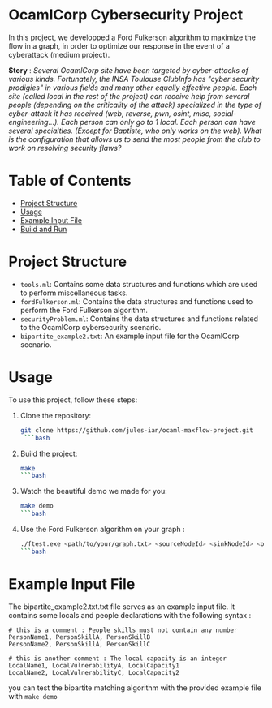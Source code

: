 # OcamlCorp Cybersecurity Project

In this project, we developped a Ford Fulkerson algorithm to maximize the flow in a graph, in order to optimize our response in the event of a cyberattack (medium project).

**Story** : *Several OcamlCorp site have been targeted by cyber-attacks of various kinds.
Fortunately, the INSA Toulouse ClubInfo has "cyber security prodigies" in various fields and many other equally effective people. 
Each site (called local in the rest of the project) can receive help from several people (depending on the criticality of the attack) specialized in the type of cyber-attack it has received (web, reverse, pwn, osint, misc, social-engineering...).
Each person can only go to 1 local.
Each person can have several specialties. (Except for Baptiste, who only works on the web).
What is the configuration that allows us to send the most people from the club to work on resolving security flaws?*


# Table of Contents

- [Project Structure](#project-structure)
- [Usage](#usage)
- [Example Input File](#example-input-file)
- [Build and Run](#build-and-run)

# Project Structure

- `tools.ml`: Contains some data structures and functions which are used to perform miscellaneous tasks.
- `fordFulkerson.ml`: Contains the data structures and functions used to perform the Ford Fulkerson algorithm.
- `securityProblem.ml`: Contains the data structures and functions related to the OcamlCorp cybersecurity scenario.
- `bipartite_example2.txt`: An example input file for the OcamlCorp scenario.

# Usage

To use this project, follow these steps:

1. Clone the repository:

   ```bash
   git clone https://github.com/jules-ian/ocaml-maxflow-project.git
    ```bash

2. Build the project:
    ```bash
    make
    ```bash

3. Watch the beautiful demo we made for you:
    ```bash
    make demo
    ```bash

4. Use the Ford Fulkerson algorithm on your graph :
    ```bash
    ./ftest.exe <path/to/your/graph.txt> <sourceNodeId> <sinkNodeId> <outputfile.txt>
    ```bash

# Example Input File

The bipartite_example2.txt.txt file serves as an example input file. It contains some locals and people declarations with the following syntax : 

```
# this is a comment : People skills must not contain any number
PersonName1, PersonSkillA, PersonSkillB
PersonName2, PersonSkillA, PersonSkillC

# this is another comment : The local capacity is an integer
LocalName1, LocalVulnerabilityA, LocalCapacity1
LocalName2, LocalVulnerabilityC, LocalCapacity2
```

you can test the bipartite matching algorithm with the provided example file with `make demo`
